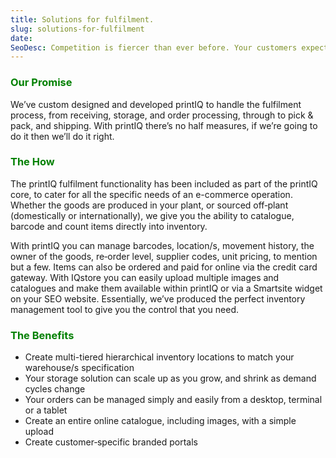 ```yaml
---
title: Solutions for fulfilment.
slug: solutions-for-fulfilment
date:
SeoDesc: Competition is fiercer than ever before. Your customers expect their product at a great price, with fast delivery and low cost. They need visibility of their order (in real time) from start to finish of the process, whilst demanding accurate information on stock levels and holdings
---
```


<style>
    h3 {
      color: green;
    }
</style>

### Our Promise

We’ve custom designed and developed printIQ to handle the fulfilment process, from receiving, storage, and order processing, through to pick & pack, and shipping. With printIQ there’s no half measures, if we’re going to do it then we’ll do it right.

### The How

The printIQ fulfilment functionality has been included as part of the printIQ core, to cater for all the specific needs of an e-commerce operation. Whether the goods are produced in your plant, or sourced off‑plant (domestically or internationally), we give you the ability to catalogue, barcode and count items directly into inventory.

With printIQ you can manage barcodes, location/s, movement history, the owner of the goods, re‑order level, supplier codes, unit pricing, to mention but a few. Items can also be ordered and paid for online via the credit card gateway. With IQstore you can easily upload multiple images and catalogues and make them available within printIQ or via a Smartsite widget on your SEO website. Essentially, we’ve produced the perfect inventory management tool to give you the control that you need.

### The Benefits

- Create multi-tiered hierarchical inventory locations to match your warehouse/s specification
- Your storage solution can scale up as you grow, and shrink as demand cycles change
- Your orders can be managed simply and easily from a desktop, terminal or a tablet
- Create an entire online catalogue, including images, with a simple upload
- Create customer‑specific branded portals
